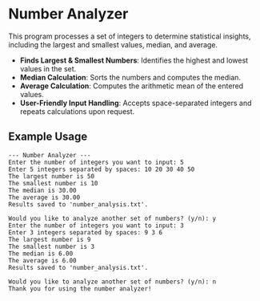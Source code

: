 # Number Analyzer

This program processes a set of integers to determine statistical insights, including the largest and smallest values, median, and average.

- **Finds Largest & Smallest Numbers**: Identifies the highest and lowest values in the set.
- **Median Calculation**: Sorts the numbers and computes the median.
- **Average Calculation**: Computes the arithmetic mean of the entered values.
- **User-Friendly Input Handling**: Accepts space-separated integers and repeats calculations upon request.

## Example Usage
```
--- Number Analyzer ---
Enter the number of integers you want to input: 5
Enter 5 integers separated by spaces: 10 20 30 40 50
The largest number is 50
The smallest number is 10
The median is 30.00
The average is 30.00
Results saved to 'number_analysis.txt'.

Would you like to analyze another set of numbers? (y/n): y
Enter the number of integers you want to input: 3
Enter 3 integers separated by spaces: 9 3 6
The largest number is 9
The smallest number is 3
The median is 6.00
The average is 6.00
Results saved to 'number_analysis.txt'.

Would you like to analyze another set of numbers? (y/n): n
Thank you for using the number analyzer!

```
